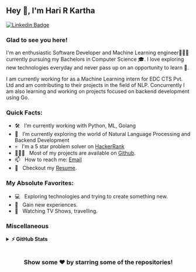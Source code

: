 ## Hey 👋, I'm Hari R Kartha

[![Linkedin Badge](https://img.shields.io/badge/LinkedIn-0077B5?style=for-the-badge&logo=linkedin&logoColor=white)](https://linkedin.com/in/hari-r-kartha)

### Glad to see you here! &nbsp; 

I'm an enthusiastic Software Developer and Machine Learning engineer👨🏻‍💻 currently pursuing my Bachelors in Computer Science 🎓. I love exploring new technologies everyday and never pass up on an opportunity to learn 📱. 

I am currently working for as a Machine Learning intern for EDC CTS Pvt. Ltd and am contributing to their projects in the field of NLP. 
Concurrently I am also learning and working on projects focused on backend development using Go.

### Quick Facts:

- 🛠 &nbsp; I’m currently working with Python, ML, Golang
- 🚀 &nbsp; I’m currently exploring the world of Natural Language Processing and Backend Development
- 💀 &nbsp; I'm a 5 star problem solver on [HackerRank](https://www.hackerrank.com/karthahari2002)
- 👨🏻‍💻 &nbsp; Most of my projects are available on [Github](https://github.com/harikartha02).
- 📫 &nbsp; How to reach me: [Email](mailto:karthahari02@gmail.com)
- 📝 &nbsp; Checkout my [Resume](https://drive.google.com/file/d/146UZmgfEDcd2Ts7v3A6stW7oQfLqr9-j/view?usp=sharing).

### My Absolute Favorites:

- 💻 &nbsp; Exploring technologies and trying to create something new. 
- 🍕 &nbsp; Gain new experiences.
- 📰 &nbsp; Watching TV Shows, travelling.

<!--
<code><img height="25" src="https://raw.githubusercontent.com/github/explore/80688e429a7d4ef2fca1e82350fe8e3517d3494d/topics/sass/sass.png" alt="sass"></code>
-->

### Miscellaneous

<details>	
  <summary><b>⚡ GitHub Stats</b></summary>

  <br />
  <img height="180em" src="https://github-readme-stats.vercel.app/api/top-langs/?username=harikartha02&exclude_repo=KNN-Image-Classification&show_icons=true&hide_border=true&layout=compact&langs_count=8"/>
</details>


#

<div align="center">

### Show some ❤️ by starring some of the repositories!

</div>
